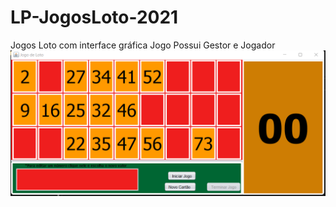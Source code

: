 # LP-JogosLoto-2021
Jogos Loto com interface gráfica
Jogo Possui Gestor e Jogador
![image description](Docs/Screenshot_222.png)